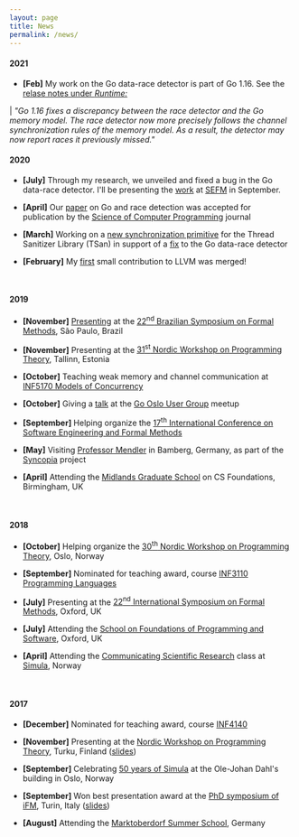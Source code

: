 ```yaml
---
layout: page
title: News
permalink: /news/
---
```


#### 2021

- **[Feb]**
My work on the Go data-race detector is part of Go 1.16.  See the [relase notes under *Runtime:*](https://tip.golang.org/doc/go1.16#runtime)

| *"Go 1.16 fixes a discrepancy between the race detector and the Go memory model. The race detector now more precisely follows the channel synchronization rules of the memory model. As a result, the detector may now report races it previously missed."*

#### 2020

- **[July]**
Through my research, we unveiled and fixed a bug in the Go data-race detector.  I'll be presenting the [work][paper:fava2020finding] at [SEFM][sefm2020] in September.

- **[April]**
Our [paper][paper:fava2020ready] on Go and race detection was accepted for publication by the [Science of Computer Programming][doi:scp2020] journal

- **[March]**
Working on a [new synchronization primitive][phabricator.D76322] for the Thread Sanitizer Library (TSan) in support of a [fix][gerrit.220419] to the Go data-race detector

- **[February]**
My [first][phabricator.D74831] small contribution to LLVM was merged!

<br/>

#### 2019

- **[November]**
[Presenting][talk:fava2019sbmf] at the [22<sup>nd</sup> Brazilian Symposium on Formal Methods][sbmf2019], S&atilde;o Paulo, Brazil

- **[November]**
Presenting at the [31<sup>st</sup> Nordic Workshop on Programming Theory][nwpt2019], Tallinn, Estonia

- **[October]**
Teaching weak memory and channel communication at [INF5170 Models of Concurrency][uio.inf5170.h19]

- **[October]**
Giving a [talk][talk:fava2019gomeetup] at the [Go Oslo User Group][go.oslo.meetup] meetup

- **[September]**
Helping organize the [17<sup>th</sup> International Conference on Software Engineering and Formal Methods][sefm2019]

- **[May]**
Visiting [Professor Mendler][mendler] in Bamberg, Germany, as part of the [Syncopia][syncopia] project

- **[April]**
Attending the [Midlands Graduate School][midlands] on CS Foundations, Birmingham, UK

<br/>

#### 2018

- **[October]**
Helping organize the [30<sup>th</sup> Nordic Workshop on Programming Theory][nwpt2018], Oslo, Norway

- **[September]**
Nominated for teaching award, course [INF3110 Programming Languages][uio.inf3110.h18]

- **[July]**
Presenting at the [22<sup>nd</sup> International Symposium on Formal Methods][fm2018], Oxford, UK

- **[July]**
Attending the [School on Foundations of Programming and Software][fopss], Oxford, UK

- **[April]**
Attending the [Communicating Scientific Research][csr] class at [Simula][simula], Norway

<br/>

#### 2017

- **[December]**
Nominated for teaching award, course [INF4140][uio.inf4140.h17]

- **[November]**
Presenting at the [Nordic Workshop on Programming Theory][nwpt2017], Turku, Finland ([slides][talk:fava2017operational.turku])

- **[September]**
Celebrating [50 years of Simula][simula.50] at the Ole-Johan Dahl's building in Oslo, Norway

- **[September]**
Won best presentation award at the [PhD symposium of iFM][ifm2017.phd], Turin, Italy ([slides][talk:fava2017operational.turin])

- **[August]**
Attending the [Marktoberdorf Summer School][marktoberdorf], Germany

<!-- PDFs -->
[paper:fava2020finding]: /papers/fava2020finding.pdf
[paper:fava2020ready]: /papers/fava2020ready.pdf
<!-- DOIs -->
[doi:scp2020]: https://doi.org/10.1016/j.scico.2020.102473
<!-- Slides -->
[talk:fava2019sbmf]: /talks/fava2019sbmf.pdf
[talk:fava2019gomeetup]: /talks/fava2019gomeetup.pdf
[talk:fava2017operational.turku]: https://prezi.com/view/I2WwEXFC2TiNxi1jNlxM
[talk:fava2017operational.turin]: https://prezi.com/view/09ieVvK8kh8OvQ9Nl9MH
<!-- Venues -->
[sefm2020]: https://event.cwi.nl/sefm2020/
[sbmf2019]: https://www.ime.usp.br/~sbmf2019
[nwpt2019]: https://cs.ttu.ee/events/nwpt2019
[nwpt2018]: https://nwpt2018.ifi.uio.no
[nwpt2017]: https://research.it.abo.fi/nwpt17
[sefm2019]: http://sefm2019.inria.fr/
[fm2018]: http://www.fm2018.org
[ifm2017.phd]: http://ifm2017.di.unito.it/callForPhDSymposium.php
<!-- Other -->
[phabricator.D76322]: https://reviews.llvm.org/D76322
[gerrit.220419]: https://go-review.googlesource.com/c/go/+/220419
[phabricator.D74831]: https://reviews.llvm.org/D74831
[uio.inf5170.h19]: https://www.uio.no/studier/emner/matnat/ifi/IN5170/h19/index.html
[uio.inf3110.h18]: https://www.uio.no/studier/emner/matnat/ifi/INF3110/h18
[uio.inf4140.h17]: https://www.uio.no/studier/emner/matnat/ifi/INF4140/h17/index.html
[go.oslo.meetup]: https://www.meetup.com/Go-Oslo-User-Group/events/265143218/
[mendler]: https://www.uni-bamberg.de/gdi/team/michael-mendler/
[syncopia]: https://www.mn.uio.no/ifi/english/research/projects/syncopia/index.html
[midlands]: http://events.cs.bham.ac.uk/mgs2019/
[fopss]: http://fopss18.mimuw.edu.pl/
[csr]: https://www.simula.no/education/courses/communicating-scientific-research-2018
[simula]: https://www.simula.no/
[simula.50]: http://simula67.at.ifi.uio.no/50years/
[marktoberdorf]: https://asimod.in.tum.de/2017/index.shtml

